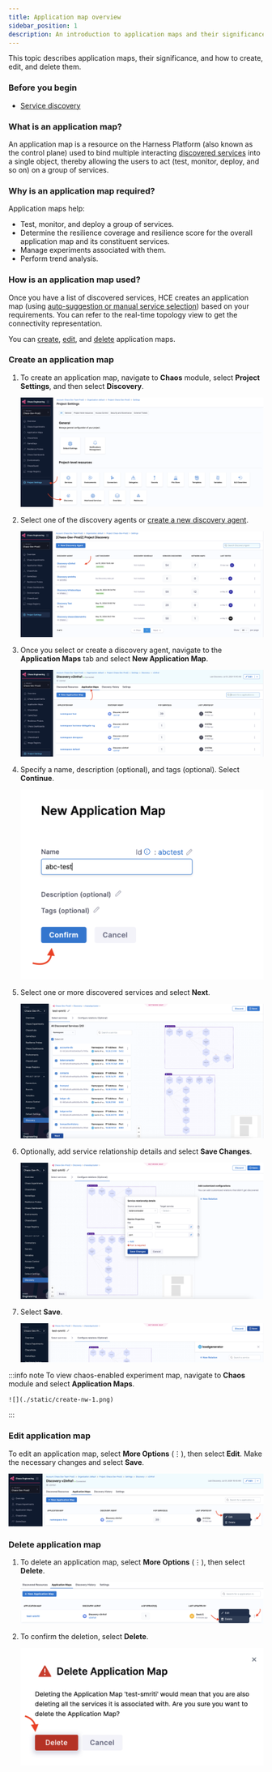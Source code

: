 ```yaml
---
title: Application map overview
sidebar_position: 1
description: An introduction to application maps and their significance.
---
```


This topic describes application maps, their significance, and how to create, edit, and delete them.

### Before you begin

- [Service discovery](/docs/chaos-engineering/features/service-discovery/intro-service-discovery.md)

### What is an application map?

An application map is a resource on the Harness Platform (also known as the control plane) used to bind multiple interacting [discovered services](/docs/chaos-engineering/features/service-discovery/intro-service-discovery.md) into a single object, thereby allowing the users to act (test, monitor, deploy, and so on) on a group of services.

### Why is an application map required?

Application maps help:

- Test, monitor, and deploy a group of services.
- Determine the resilience coverage and resilience score for the overall application map and its constituent services.
- Manage experiments associated with them.
- Perform trend analysis.

### How is an application map used?

Once you have a list of discovered services, HCE creates an application map (using [auto-suggestion or manual service selection](/docs/chaos-engineering/onboarding/guided-onboarding#create-application-maps)) based on your requirements. You can refer to the real-time topology view to get the connectivity representation.

You can [create](#create-application-map), [edit](#edit-application-map), and [delete](#delete-application-map) application maps.

### Create an application map

1. To create an application map, navigate to **Chaos** module, select **Project Settings**, and then select **Discovery**.

    ![](./static/create-agent-1.png)

2. Select one of the discovery agents or [create a new discovery agent](/docs/chaos-engineering/features/service-discovery/service-discovery-usage#customize-discovery-agent).

    ![](./static/select-agent-2.png)

3. Once you select or create a discovery agent, navigate to the **Application Maps** tab and select **New Application Map**.

    ![](./static/navigate-3.png)

4. Specify a name, description (optional), and tags (optional). Select **Continue**.

    ![](./static/name-np-2.png)

5. Select one or more discovered services and select **Next**.

    ![](./static/select-service-3.png)

6. Optionally, add service relationship details and select **Save Changes**.

    ![](./static/service-rel-4.png)

7. Select **Save**.

    ![](./static/save-nw-5.png)

:::info note
To view chaos-enabled experiment map, navigate to **Chaos** module and select **Application Maps**.

    ![](./static/create-nw-1.png)

:::

### Edit application map

To edit an application map, select **More Options** (&vellip;), then select **Edit**. Make the necessary changes and select **Save**.

![](./static/edit-8.png)

### Delete application map

1. To delete an application map, select **More Options** (&vellip;), then select **Delete**.

    ![](./static/delete-6.png)

2. To confirm the deletion, select **Delete**.

    ![](./static/confirm-delete-7.png)